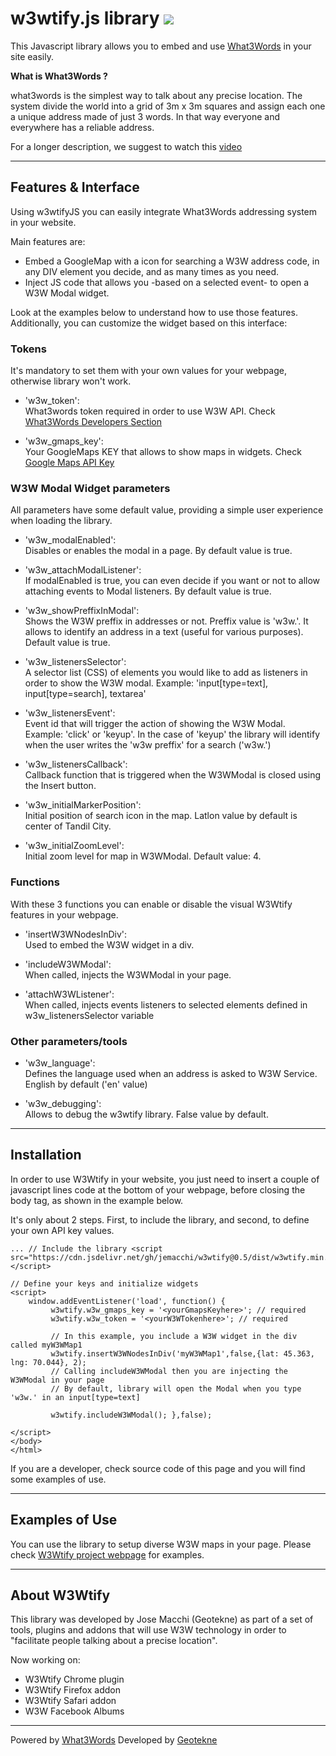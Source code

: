 # w3wtify.js library ![](http://www.geotekne.com.ar/w3wtify/img/w3wtify.png)

This Javascript library allows you to embed and use [What3Words](https://www.what3words.com) in your site easily.

**What is What3Words ?**

what3words is the simplest way to talk about any precise location. The system divide the world into a grid of 3m x 3m squares and assign each one a unique address made of just 3 words. In that way everyone and everywhere has a reliable address.

For a longer description, we suggest to watch this [video](https://www.youtube.com/embed/JTy7C47I8w0)

* * *

## Features & Interface

Using w3wtifyJS you can easily integrate What3Words addressing system in your website.

Main features are:

*   Embed a GoogleMap with a icon for searching a W3W address code, in any DIV element you decide, and as many times as you need.
*   Inject JS code that allows you -based on a selected event- to open a W3W Modal widget.

Look at the examples below to understand how to use those features.
Additionally, you can customize the widget based on this interface:

### Tokens

It's mandatory to set them with your own values for your webpage, otherwise library won't work.

*   'w3w_token':  
    What3words token required in order to use W3W API. Check [What3Words Developers Section](https://what3words.com/developers/)

*   'w3w_gmaps_key':  
    Your GoogleMaps KEY that allows to show maps in widgets. Check [Google Maps API Key](https://developers.google.com/maps/documentation/javascript/get-api-key)

### W3W Modal Widget parameters

All parameters have some default value, providing a simple user experience when loading the library.

*   'w3w_modalEnabled':  
    Disables or enables the modal in a page. By default value is true.

*   'w3w_attachModalListener':  
    If modalEnabled is true, you can even decide if you want or not to allow attaching events to Modal listeners. By default value is true.

*   'w3w_showPreffixInModal':  
    Shows the W3W preffix in addresses or not. Preffix value is 'w3w.'. It allows to identify an address in a text (useful for various purposes). Default value is true.

*   'w3w_listenersSelector':  
    A selector list (CSS) of elements you would like to add as listeners in order to show the W3W modal. Example: 'input[type=text], input[type=search], textarea'

*   'w3w_listenersEvent':  
    Event id that will trigger the action of showing the W3W Modal. Example: 'click' or 'keyup'. In the case of 'keyup' the library will identify when the user writes the 'w3w preffix' for a search ('w3w.')

*   'w3w_listenersCallback':  
    Callback function that is triggered when the W3WModal is closed using the Insert button.

*   'w3w_initialMarkerPosition':  
    Initial position of search icon in the map. Latlon value by default is center of Tandil City.

*   'w3w_initialZoomLevel':  
    Initial zoom level for map in W3WModal. Default value: 4.

### Functions

With these 3 functions you can enable or disable the visual W3Wtify features in your webpage.

*   'insertW3WNodesInDiv':  
    Used to embed the W3W widget in a div.

*   'includeW3WModal':  
    When called, injects the W3WModal in your page.

*   'attachW3WListener':  
    When called, injects events listeners to selected elements defined in w3w_listenersSelector variable

### Other parameters/tools

*   'w3w_language':  
    Defines the language used when an address is asked to W3W Service. English by default ('en' value)

*   'w3w_debugging':  
    Allows to debug the w3wtify library. False value by default.

* * *

## Installation

In order to use W3Wtify in your website, you just need to insert a couple of javascript lines code at the bottom of your webpage, before closing the body tag, as shown in the example below.

It's only about 2 steps. First, to include the library, and second, to define your own API key values.

```
... // Include the library <script src="https://cdn.jsdelivr.net/gh/jemacchi/w3wtify@0.5/dist/w3wtify.min.js"></script>

// Define your keys and initialize widgets 
<script> 
    window.addEventListener('load', function() { 
         w3wtify.w3w_gmaps_key = '<yourGmapsKeyhere>'; // required
         w3wtify.w3w_token = '<yourW3WTokenhere>'; // required 
             
         // In this example, you include a W3W widget in the div called myW3WMap1 
         w3wtify.insertW3WNodesInDiv('myW3WMap1',false,{lat: 45.363, lng: 70.044}, 2); 
         // Calling includeW3WModal then you are injecting the W3WModal in your page
         // By default, library will open the Modal when you type 'w3w.' in an input[type=text]
         
         w3wtify.includeW3WModal(); },false); 
     
</script> 
</body> 
</html>
```

If you are a developer, check source code of this page and you will find some examples of use.

* * *

## Examples of Use

You can use the library to setup diverse W3W maps in your page. 
Please check  [W3Wtify project webpage](https://www.what3words.com) for examples.

* * *
## About W3Wtify

This library was developed by Jose Macchi (Geotekne) as part of a set of tools, plugins and addons that will use W3W technology in order to "facilitate people talking about a precise location".

Now working on:

*   W3Wtify Chrome plugin
*   W3Wtify Firefox addon
*   W3Wtify Safari addon
*   W3W Facebook Albums

* * *
Powered by [What3Words](https://www.what3words.com)
Developed by [Geotekne](http://www.geotekne.com.ar)